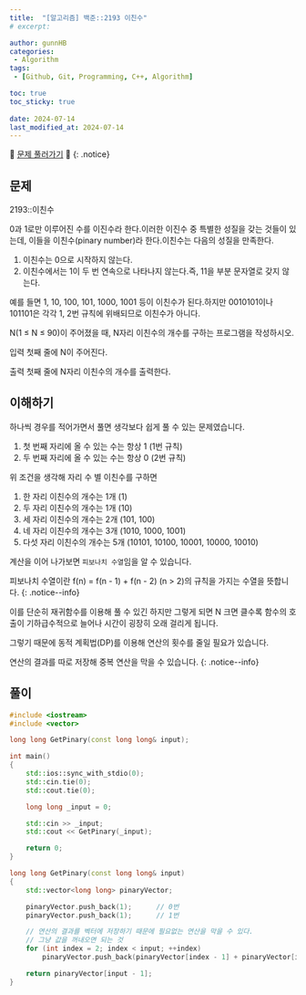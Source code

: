 ```yaml
---
title:  "[알고리즘] 백준::2193 이친수"
# excerpt:

author: gunnHB
categories: 
 - Algorithm
tags: 
 - [Github, Git, Programming, C++, Algorithm]

toc: true
toc_sticky: true
 
date: 2024-07-14
last_modified_at: 2024-07-14
---
```


🔔 [문제 풀러가기](https://www.acmicpc.net/problem/2193) 🔔
{: .notice}

## 문제
2193::이친수

0과 1로만 이루어진 수를 이진수라 한다.이러한 이진수 중 특별한 성질을 갖는 것들이 있는데, 이들을 이친수(pinary number)라 한다.이친수는 다음의 성질을 만족한다.

1. 이친수는 0으로 시작하지 않는다.
2. 이친수에서는 1이 두 번 연속으로 나타나지 않는다.즉, 11을 부분 문자열로 갖지 않는다.

예를 들면 1, 10, 100, 101, 1000, 1001 등이 이친수가 된다.하지만 0010101이나 101101은 각각 1, 2번 규칙에 위배되므로 이친수가 아니다.

N(1 ≤ N ≤ 90)이 주어졌을 때, N자리 이친수의 개수를 구하는 프로그램을 작성하시오.

입력
첫째 줄에 N이 주어진다.

출력
첫째 줄에 N자리 이친수의 개수를 출력한다.

## 이해하기
하나씩 경우를 적어가면서 풀면 생각보다 쉽게 풀 수 있는 문제였습니다. 

1. 첫 번째 자리에 올 수 있는 수는 항상 1 (1번 규칙)
2. 두 번째 자리에 올 수 있는 수는 항상 0 (2번 규칙)

위 조건을 생각해 자리 수 별 이친수를 구하면

1. 한 자리 이친수의 개수는 1개 (1)
2. 두 자리 이친수의 개수는 1개 (10)
3. 세 자리 이친수의 개수는 2개 (101, 100)
4. 네 자리 이친수의 개수는 3개 (1010, 1000, 1001)
5. 다섯 자리 이친수의 개수는 5개 (10101, 10100, 10001, 10000, 10010)

계산을 이어 나가보면 `피보나치 수열`임을 알 수 있습니다.

피보나치 수열이란 f(n) = f(n - 1) + f(n - 2) (n > 2)의 규칙을 가지는 수열을 뜻합니다.
{: .notice--info}

이를 단순히 재귀함수를 이용해 풀 수 있긴 하지만 그렇게 되면 N 크면 클수록
함수의 호출이 기하급수적으로 늘어나 시간이 굉장히 오래 걸리게 됩니다.

그렇기 때문에 동적 계획법(DP)를 이용해 연산의 횟수를 줄일 필요가 있습니다.

연산의 결과를 따로 저장해 중복 연산을 막을 수 있습니다.
{: .notice--info}

## 풀이
```c++
#include <iostream>
#include <vector>

long long GetPinary(const long long& input);

int main()
{
	std::ios::sync_with_stdio(0);
	std::cin.tie(0);
	std::cout.tie(0);

	long long _input = 0;

	std::cin >> _input;
	std::cout << GetPinary(_input);

	return 0;
}

long long GetPinary(const long long& input)
{
	std::vector<long long> pinaryVector;

	pinaryVector.push_back(1);		// 0번
	pinaryVector.push_back(1);		// 1번

    // 연산의 결과를 벡터에 저장하기 때문에 필요없는 연산을 막을 수 있다.
    // 그냥 값을 꺼내오면 되는 것
	for (int index = 2; index < input; ++index)
		pinaryVector.push_back(pinaryVector[index - 1] + pinaryVector[index - 2]);

	return pinaryVector[input - 1];
}
```